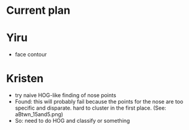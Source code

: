 # Current plan

# Yiru
- face contour

# Kristen
- try naive HOG-like finding of nose points
- Found: this will probably fail because the points for the nose are too specific and disparate. hard to cluster in the first place.
(See: aBtwn_15and5.png)
- So: need to do HOG and classify or something

